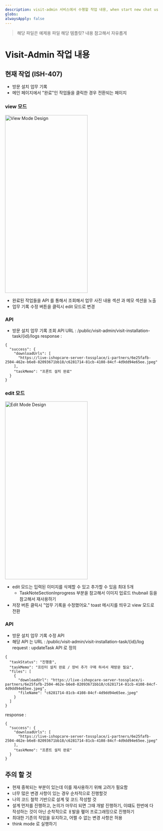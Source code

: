 ```yaml
---
description: visit-admin 서비스에서 수행할 작업 내용, when start new chat use this rule for checkout project summary 
globs:
alwaysApply: false
---
```


> 해당 파일은 예제용 파일 
> 해당 템플릿? 내용 참고해서 자유롭게 

# Visit-Admin 작업 내용

## 현재 작업 (ISH-407)
- 방문 설치 업무 기록 
- 메인 페이지에서 "완료"인 작업들을 클릭한 경우 전환되는 페이지 

### view 모드 
<img width="271" height="584" alt="View Mode Design" src="./images/view-mode-design.png" />

- 완료된 작업들을 API 를 통해서 조회해서 업무 사진 내용 섹션 과 메모 섹션을 노출
- 업무 기록 수정 버튼을 클릭시 edit 모드로 변경 

### API 
- 방문 설치 업무 기록 조회 API 
URL : /public/visit-admin/visit-installation-task/{id}/logs
response : 
```
{
  "success": {
    "downloadUrls": [
      "https://live-ishopcare-server-tossplace/i-partners/6e25fafb-2504-462e-b6e8-82093671bb18/c6281714-81cb-4108-84cf-4d9dd94e65ee.jpeg"
    ],
    "taskMemo": "프론트 설치 완료"
  }
}
```



### edit 모드 
<img width="271" height="584" alt="Edit Mode Design" src="./images/edit-mode-design.png" />

- edit 모드는 입력된 이미지를 삭제할 수 있고 추가할 수 있음 최대 5개 
  - TaskNoteSectionInprogress 부분을 참고해서 이미지 업로드 thubnail 등을 참고해서 재사용하기
- 저장 버튼 클릭시 "업무 기록을 수정했어요." toast 메시지를 띄우고 view 모드로 전환 

### API 
- 방문 설치 업무 기록 수정 API 
- 해당 API 는 
URL : /public/visit-admin/visit-installation-task/{id}/log
request : updateTask API 로 정의 
```
{
  "taskStatus": "진행중",
  "taskMemo": "프린터 설치 완료 / 장비 추가 구매 하셔서 재방문 필요",
  "files": [
    {
      "downloadUrl": "https://live-ishopcare-server-tossplace/i-partners/6e25fafb-2504-462e-b6e8-82093671bb18/c6281714-81cb-4108-84cf-4d9dd94e65ee.jpeg",
      "fileName": "c6281714-81cb-4108-84cf-4d9dd94e65ee.jpeg"
    }
  ]
}
```
response : 
```
{
  "success": {
    "downloadUrls": [
      "https://live-ishopcare-server-tossplace/i-partners/6e25fafb-2504-462e-b6e8-82093671bb18/c6281714-81cb-4108-84cf-4d9dd94e65ee.jpeg"
    ],
    "taskMemo": "프론트 설치 완료"
  }
}
```


## 주의 할 것 
- 현재 중복되는 부분이 있는데 이를 재사용하기 위해 고려가 필요함 
- 너무 많은 변경 사항이 있는 경우 순차적으로 진행할것 
- 나의 코드 철학 기반으로 설계 및 코드 작성할 것 
- 설계 먼저를 진행하고, 논의가 마무리 되면 그때 개발 진행하기, 이떄도 한번에 다 작성하는 것이 아닌 순착적으로 ㅐ발을 펲어 프로그래밍으로 진행하기 
- 최대한 기존의 작업을 유지하고, 어쩔 수 없는 변경 사항은 허용 
- think mode 로 실행하기 

